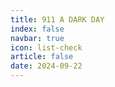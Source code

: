```yaml
---
title: 911 A DARK DAY
index: false
navbar: true
icon: list-check
article: false
date: 2024-09-22
---
```

